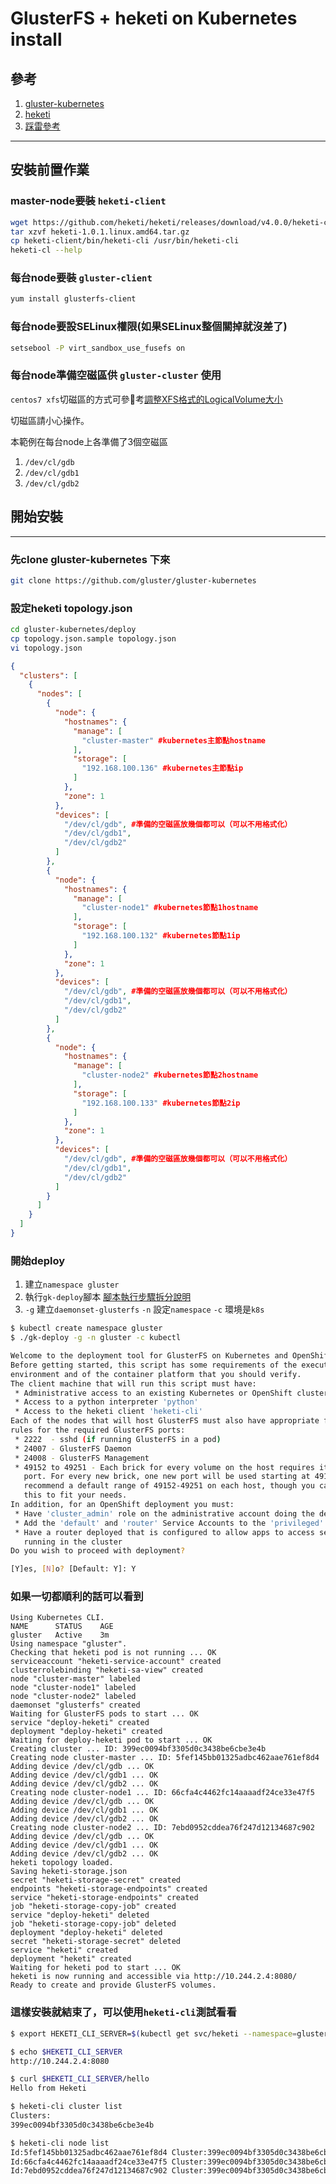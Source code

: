 # GlusterFS + heketi on Kubernetes install

## 參考

1. [gluster-kubernetes](https://github.com/gluster/gluster-kubernetes)
2. [heketi](https://github.com/heketi/heketi)
3. [踩雷參考](http://blog.lwolf.org/post/how-i-deployed-glusterfs-cluster-to-kubernetes/)

---

## 安裝前置作業

### master-node要裝 `heketi-client`

```sh
wget https://github.com/heketi/heketi/releases/download/v4.0.0/heketi-client-v4.0.0.linux.amd64.tar.gz
tar xzvf heketi-1.0.1.linux.amd64.tar.gz
cp heketi-client/bin/heketi-cli /usr/bin/heketi-cli
heketi-cl --help
```

### 每台node要裝 `gluster-client`

```sh
yum install glusterfs-client
```

### 每台node要設SELinux權限(如果SELinux整個關掉就沒差了)

```sh
setsebool -P virt_sandbox_use_fusefs on
```

### 每台node準備空磁區供 `gluster-cluster` 使用

`centos7 xfs`切磁區的方式可參考[調整XFS格式的LogicalVolume大小](http://jamyy.us.to/blog/2015/09/7673.html)

切磁區請小心操作。

本範例在每台node上各準備了3個空磁區
1. `/dev/cl/gdb`
2. `/dev/cl/gdb1`
3. `/dev/cl/gdb2`


## 開始安裝

---

### 先clone gluster-kubernetes 下來

```sh
git clone https://github.com/gluster/gluster-kubernetes
```

### 設定heketi topology.json

```sh
cd gluster-kubernetes/deploy
cp topology.json.sample topology.json
vi topology.json
```

```json
{
  "clusters": [
    {
      "nodes": [
        {
          "node": {
            "hostnames": {
              "manage": [
                "cluster-master" #kubernetes主節點hostname
              ],
              "storage": [
                "192.168.100.136" #kubernetes主節點ip
              ]
            },
            "zone": 1
          },
          "devices": [
            "/dev/cl/gdb", #準備的空磁區放幾個都可以（可以不用格式化）
            "/dev/cl/gdb1",
            "/dev/cl/gdb2"
          ]
        },
        {
          "node": {
            "hostnames": {
              "manage": [
                "cluster-node1" #kubernetes節點1hostname
              ],
              "storage": [
                "192.168.100.132" #kubernetes節點1ip
              ]
            },
            "zone": 1
          },
          "devices": [
            "/dev/cl/gdb", #準備的空磁區放幾個都可以（可以不用格式化）
            "/dev/cl/gdb1",
            "/dev/cl/gdb2"
          ]
        },
        {
          "node": {
            "hostnames": {
              "manage": [
                "cluster-node2" #kubernetes節點2hostname
              ],
              "storage": [
                "192.168.100.133" #kubernetes節點2ip
              ]
            },
            "zone": 1
          },
          "devices": [
            "/dev/cl/gdb", #準備的空磁區放幾個都可以（可以不用格式化）
            "/dev/cl/gdb1",
            "/dev/cl/gdb2"
          ]
        }
      ]
    }
  ]
}
```

### 開始deploy

1. 建立`namespace gluster`
2. 執行`gk-deploy`腳本 [腳本執行步驟拆分說明](gk-deploy-detail.md)
3. `-g` 建立`daemonset-glusterfs` `-n` 設定`namespace` `-c` 環境是`k8s`

```sh
$ kubectl create namespace gluster
$ ./gk-deploy -g -n gluster -c kubectl

Welcome to the deployment tool for GlusterFS on Kubernetes and OpenShift.
Before getting started, this script has some requirements of the execution
environment and of the container platform that you should verify.
The client machine that will run this script must have:
 * Administrative access to an existing Kubernetes or OpenShift cluster
 * Access to a python interpreter 'python'
 * Access to the heketi client 'heketi-cli'
Each of the nodes that will host GlusterFS must also have appropriate firewall
rules for the required GlusterFS ports:
 * 2222  - sshd (if running GlusterFS in a pod)
 * 24007 - GlusterFS Daemon
 * 24008 - GlusterFS Management
 * 49152 to 49251 - Each brick for every volume on the host requires its own
   port. For every new brick, one new port will be used starting at 49152. We
   recommend a default range of 49152-49251 on each host, though you can adjust
   this to fit your needs.
In addition, for an OpenShift deployment you must:
 * Have 'cluster_admin' role on the administrative account doing the deployment
 * Add the 'default' and 'router' Service Accounts to the 'privileged' SCC
 * Have a router deployed that is configured to allow apps to access services
   running in the cluster
Do you wish to proceed with deployment?

[Y]es, [N]o? [Default: Y]: Y
```

### 如果一切都順利的話可以看到

```
Using Kubernetes CLI.
NAME      STATUS    AGE
gluster   Active    3m
Using namespace "gluster".
Checking that heketi pod is not running ... OK
serviceaccount "heketi-service-account" created
clusterrolebinding "heketi-sa-view" created
node "cluster-master" labeled
node "cluster-node1" labeled
node "cluster-node2" labeled
daemonset "glusterfs" created
Waiting for GlusterFS pods to start ... OK
service "deploy-heketi" created
deployment "deploy-heketi" created
Waiting for deploy-heketi pod to start ... OK
Creating cluster ... ID: 399ec0094bf3305d0c3438be6cbe3e4b
Creating node cluster-master ... ID: 5fef145bb01325adbc462aae761ef8d4
Adding device /dev/cl/gdb ... OK
Adding device /dev/cl/gdb1 ... OK
Adding device /dev/cl/gdb2 ... OK
Creating node cluster-node1 ... ID: 66cfa4c4462fc14aaaadf24ce33e47f5
Adding device /dev/cl/gdb ... OK
Adding device /dev/cl/gdb1 ... OK
Adding device /dev/cl/gdb2 ... OK
Creating node cluster-node2 ... ID: 7ebd0952cddea76f247d12134687c902
Adding device /dev/cl/gdb ... OK
Adding device /dev/cl/gdb1 ... OK
Adding device /dev/cl/gdb2 ... OK
heketi topology loaded.
Saving heketi-storage.json
secret "heketi-storage-secret" created
endpoints "heketi-storage-endpoints" created
service "heketi-storage-endpoints" created
job "heketi-storage-copy-job" created
service "deploy-heketi" deleted
job "heketi-storage-copy-job" deleted
deployment "deploy-heketi" deleted
secret "heketi-storage-secret" deleted
service "heketi" created
deployment "heketi" created
Waiting for heketi pod to start ... OK
heketi is now running and accessible via http://10.244.2.4:8080/
Ready to create and provide GlusterFS volumes.
```

### 這樣安裝就結束了，可以使用`heketi-cli`測試看看

```sh
$ export HEKETI_CLI_SERVER=$(kubectl get svc/heketi --namespace=gluster --template 'http://{{.spec.clusterIP}}:{{(index .spec.ports 0).port}}')

$ echo $HEKETI_CLI_SERVER
http://10.244.2.4:8080

$ curl $HEKETI_CLI_SERVER/hello
Hello from Heketi

$ heketi-cli cluster list
Clusters:
399ec0094bf3305d0c3438be6cbe3e4b

$ heketi-cli node list
Id:5fef145bb01325adbc462aae761ef8d4	Cluster:399ec0094bf3305d0c3438be6cbe3e4b
Id:66cfa4c4462fc14aaaadf24ce33e47f5	Cluster:399ec0094bf3305d0c3438be6cbe3e4b
Id:7ebd0952cddea76f247d12134687c902	Cluster:399ec0094bf3305d0c3438be6cbe3e4b
```